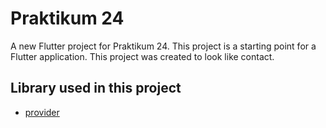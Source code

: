 # Praktikum 24

A new Flutter project for Praktikum 24. This project is a starting point for a Flutter application. This project was created to look like contact.

## Library used in this project

- [provider](https://pub.dev/packages/provider)

